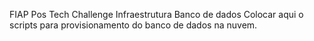 FIAP Pos Tech Challenge Infraestrutura Banco de dados
Colocar aqui o scripts para provisionamento do banco de dados na nuvem.
